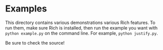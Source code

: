 # Examples

This directory contains various demonstrations various Rich features. To run them, make sure Rich is installed, then run
the example you want with `python example.py` on the command line. For example, `python justify.py`.

Be sure to check the source!
